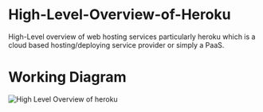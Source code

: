 # High-Level-Overview-of-Heroku
High-Level overview of web hosting services particularly heroku which is a cloud based hosting/deploying service provider or simply a PaaS.
# Working Diagram
![High Level Overview of heroku](https://user-images.githubusercontent.com/64373963/185790338-e0b92e06-03c1-4864-b21d-c4d3ac73893b.png)
